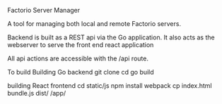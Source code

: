 Factorio Server Manager

A tool for managing both local and remote Factorio servers.

Backend is built as a REST api via the Go application.  It also acts as the webserver to serve the front end react application

All api actions are accessible with the /api route.

To build
Building Go backend
git clone
cd
go build

building React frontend
cd static/js
npm install
webpack
cp index.html bundle.js dist/ /app/
